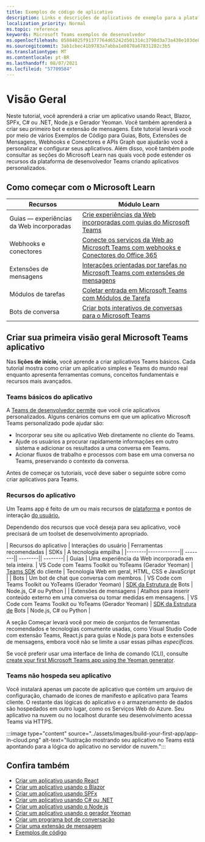 ```yaml
---
title: Exemplos de código de aplicativo
description: Links e descrições de aplicativos de exemplo para a plataforma Microsoft Teams desenvolvedor
localization_priority: Normal
ms.topic: reference
keywords: Microsoft Teams exemplos de desenvolvedor
ms.openlocfilehash: 05884025f91377764d65242d501314c3798d3a73a430e103de885692c1e2ee63
ms.sourcegitcommit: 3ab1cbec41b9783a7abba1e0870a67831282c3b5
ms.translationtype: MT
ms.contentlocale: pt-BR
ms.lasthandoff: 08/07/2021
ms.locfileid: "57709584"
---
```

# <a name="overview"></a>Visão Geral

Neste tutorial, você aprenderá a criar um aplicativo usando React, Blazor, SPFx, C# ou .NET, Node.js e Gerador Yeoman. Você também aprenderá a criar seu primeiro bot e extensão de mensagens. Este tutorial levará você por meio de vários Exemplos de Código para Guias, Bots, Extensões de Mensagens, Webhooks e Conectores e APIs Graph que ajudarão você a personalizar e configurar seus aplicativos. Além disso, você também pode consultar as seções do Microsoft Learn nas quais você pode estender os recursos da plataforma de desenvolvedor Teams criando aplicativos personalizados.  

## <a name="getting-started-with-microsoft-learn"></a>Como começar com o Microsoft Learn

| **Recursos**| **Módulo Learn**|
|--------|-------------|
| Guias — experiências da Web incorporadas  |  [Crie experiências da Web incorporadas com guias do Microsoft Teams](/learn/modules/embedded-web-experiences/) |
| Webhooks e conectores  |  [Conecte os serviços da Web ao Microsoft Teams com webhooks e Conectores do Office 365](/learn/modules/msteams-webhooks-connectors/) |
|Extensões de mensagens  | [Interações orientadas por tarefas no Microsoft Teams com extensões de mensagens](/learn/modules/msteams-messaging-extensions/)  |
| Módulos de tarefas |  [Coletar entrada em Microsoft Teams com Módulos de Tarefa](/learn/modules/msteams-task-modules/) |
| Bots de conversa  | [Criar bots interativos de conversas para o Microsoft Teams](/learn/modules/msteams-conversation-bots/)  |

## <a name="build-your-first-microsoft-teams-app-overview"></a>Criar sua primeira visão geral Microsoft Teams aplicativo

Nas **lições de início,** você aprende a criar aplicativos Teams básicos. Cada tutorial mostra como criar um aplicativo simples e Teams do mundo real enquanto apresenta ferramentas comuns, conceitos fundamentais e recursos mais avançados.

### <a name="teams-app-fundamentals"></a>Teams básicos do aplicativo

A [Teams de desenvolvedor permite](../overview.md) que você crie aplicativos personalizados. Alguns cenários comuns em que um aplicativo Microsoft Teams personalizado pode ajudar são:

* Incorporar seu site ou aplicativo Web diretamente no cliente do Teams.
* Ajude os usuários a procurar rapidamente informações em outro sistema e adicionar os resultados a uma conversa em Teams.
* Acionar fluxos de trabalho e processos com base em uma conversa no Teams, preservando o contexto da conversa.

Antes de começar os tutoriais, você deve saber o seguinte sobre como criar aplicativos para Teams.

### <a name="app-capabilities"></a>Recursos do aplicativo

Um Teams app é feito de um ou mais recursos de [plataforma](../concepts/capabilities-overview.md) e pontos de interação [do usuário.](../concepts/extensibility-points.md)

Dependendo dos recursos que você deseja para seu aplicativo, você precisará de um toolset de desenvolvimento apropriado.

| Recursos do aplicativo | Interações do usuário | Ferramentas recomendadas | SDKs | A tecnologia empilha | |--------|-------------|| --------|| --------|| --------| | Guias | Uma experiência da Web incorporada em tela inteira. | VS Code com Teams Toolkit ou YoTeams (Gerador Yeoman) | [Teams SDK](/javascript/api/overview/msteams-client) do cliente | Tecnologia Web em geral, HTML, CSS e JavaScript | | Bots | Um bot de chat que conversa com membros. | VS Code com Teams Toolkit ou YoTeams (Gerador Yeoman) | [SDK da Estrutura de](https://dev.botframework.com/) Bots | Node.js, C# ou Python | | Extensões de mensagens | Atalhos para inserir conteúdo externo em uma conversa ou tomar medidas em mensagens. | VS Code com Teams Toolkit ou YoTeams (Gerador Yeoman) | [SDK da Estrutura de](https://dev.botframework.com/) Bots | Node.js, C# ou Python |

A seção Começar levará você por meio de conjuntos de ferramentas recomendados e tecnologias comumente usadas, como Visual Studio Code com extensão Teams, React.js para guias e Node.js para bots e extensões de mensagens, embora você não se limite a usar essas pilhas *específicas.*

Se você preferir usar uma interface de linha de comando (CLI), consulte [create your first Microsoft Teams app using the Yeoman generator](../get-started/get-started-yeoman.md).

### <a name="teams-does-not-host-your-app"></a>Teams não hospeda seu aplicativo

Você instalará apenas um pacote de aplicativo que contém um arquivo de configuração, chamado de ícones de manifesto e aplicativo para Teams cliente. O restante das lógicas do aplicativo e o armazenamento de dados são hospedados em outro lugar, como os Serviços Web do Azure. Seu aplicativo na nuvem ou no localhost durante seu desenvolvimento acessa Teams via HTTPS.

:::image type="content" source="../assets/images/build-your-first-app/app-in-cloud.png" alt-text="Ilustração mostrando seu aplicativo no Teams está apontando para a lógica do aplicativo no servidor de nuvem.":::

## <a name="see-also"></a>Confira também

* [Criar um aplicativo usando React](first-app-react.md)
* [Criar um aplicativo usando o Blazor](first-app-blazor.md)
* [Criar um aplicativo usando SPFx](first-app-spfx.md)
* [Criar um aplicativo usando C# ou .NET](get-started-dotnet-app-studio.md)
* [Criar um aplicativo usando o Node.js](get-started-nodejs-app-studio.md)
* [Criar um aplicativo usando o gerador Yeoman](get-started-yeoman.md)
* [Criar um programa bot de conversação](first-app-bot.md)
* [Criar uma extensão de mensagem](first-message-extension.md)
* [Exemplos de código](https://github.com/OfficeDev/Microsoft-Teams-Samples)
